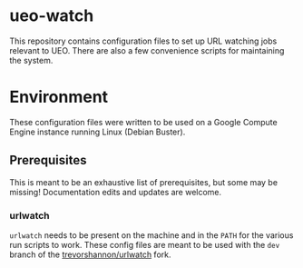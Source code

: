 # ueo-watch
This repository contains configuration files to set up URL watching jobs relevant to UEO.  There are also a few convenience scripts for maintaining the system.

# Environment
These configuration files were written to be used on a Google Compute Engine instance running Linux (Debian Buster).

## Prerequisites
This is meant to be an exhaustive list of prerequisites, but some may be missing!  Documentation edits and updates are welcome.

### urlwatch
`urlwatch` needs to be present on the machine and in the `PATH` for the various run scripts to work.  These config files are meant to be used with the `dev` branch of the [trevorshannon/urlwatch](https://github.com/trevorshannon/urlwatch) fork.
